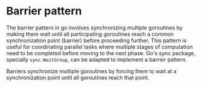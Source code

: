 # Barrier pattern

The barrier pattern in go involves synchronizing multiple goroutines by making them wait until all participating goroutines reach a common synchronization point (barrier) before proceeding further. This pattern is useful for coordinating parallel tasks where multiple stages of computation need to be completed before moving to the next phase. Go's sync package, specially `sync.WaitGroup`, can be adapted to implement a barrier pattern.

Barriers synchronize multiple goroutines by forcing them to wait at a synchronization point until all goroutines reach that point.
